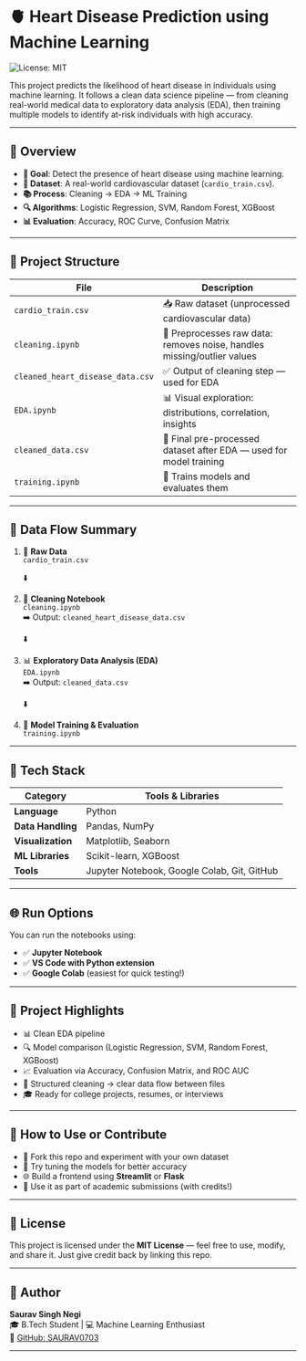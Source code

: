 # 🫀 Heart Disease Prediction using Machine Learning
![License: MIT](https://img.shields.io/badge/License-MIT-yellow.svg)

This project predicts the likelihood of heart disease in individuals using machine learning. It follows a clean data science pipeline — from cleaning real-world medical data to exploratory data analysis (EDA), then training multiple models to identify at-risk individuals with high accuracy.

---  

## 📌 Overview

- **🎯 Goal**: Detect the presence of heart disease using machine learning.
- **📂 Dataset**: A real-world cardiovascular dataset (`cardio_train.csv`).
- **📚 Process**: Cleaning → EDA → ML Training
- **🔍 Algorithms**: Logistic Regression, SVM, Random Forest, XGBoost
- **📊 Evaluation**: Accuracy, ROC Curve, Confusion Matrix

---

## 📁 Project Structure

| File                                | Description                                                         |
|-------------------------------------|---------------------------------------------------------------------|
| `cardio_train.csv`                  | 📥 Raw dataset (unprocessed cardiovascular data)                    |
| `cleaning.ipynb`                    | 🧹 Preprocesses raw data: removes noise, handles missing/outlier values |
| `cleaned_heart_disease_data.csv`   | ✅ Output of cleaning step — used for EDA                           |
| `EDA.ipynb`                         | 📊 Visual exploration: distributions, correlation, insights         |
| `cleaned_data.csv`                 | 🔁 Final pre-processed dataset after EDA — used for model training  |
| `training.ipynb`                    | 🤖 Trains models and evaluates them                                 |

---
## 🔄 Data Flow Summary

1. 📝 **Raw Data**  
   `cardio_train.csv`

   ⬇️

2. 🧹 **Cleaning Notebook**  
   `cleaning.ipynb`  
   ➡️ Output: `cleaned_heart_disease_data.csv`

   ⬇️

3. 📊 **Exploratory Data Analysis (EDA)**  
   `EDA.ipynb`  
   ➡️ Output: `cleaned_data.csv`
   
   ⬇️

5. 🤖 **Model Training & Evaluation**  
   `training.ipynb`

---
## 🧠 Tech Stack

| Category       | Tools & Libraries                              |
|----------------|------------------------------------------------|
| **Language**   | Python                                          |
| **Data Handling** | Pandas, NumPy                              |
| **Visualization** | Matplotlib, Seaborn                        |
| **ML Libraries** | Scikit-learn, XGBoost                        |
| **Tools**      | Jupyter Notebook, Google Colab, Git, GitHub   |

---

## 🌐 Run Options

You can run the notebooks using:

- ✅ **Jupyter Notebook**
- ✅ **VS Code with Python extension**
- ✅ **Google Colab** (easiest for quick testing!)

---

## 🚀 Project Highlights

- 📊 Clean EDA pipeline
- 🔍 Model comparison (Logistic Regression, SVM, Random Forest, XGBoost)
- 📈 Evaluation via Accuracy, Confusion Matrix, and ROC AUC
- 🧹 Structured cleaning → clear data flow between files
- 🎓 Ready for college projects, resumes, or interviews

---

## 🤝 How to Use or Contribute

- 🔁 Fork this repo and experiment with your own dataset
- 🧪 Try tuning the models for better accuracy
- 🌐 Build a frontend using **Streamlit** or **Flask**
- 📄 Use it as part of academic submissions (with credits!)

---

## 📜 License

This project is licensed under the **MIT License** — feel free to use, modify, and share it. Just give credit back by linking this repo.

---

## 🙋 Author

**Saurav Singh Negi**  
🎓 B.Tech Student | 💻 Machine Learning Enthusiast  
🔗 [GitHub: SAURAV0703](https://github.com/SAURAV0703)

---
